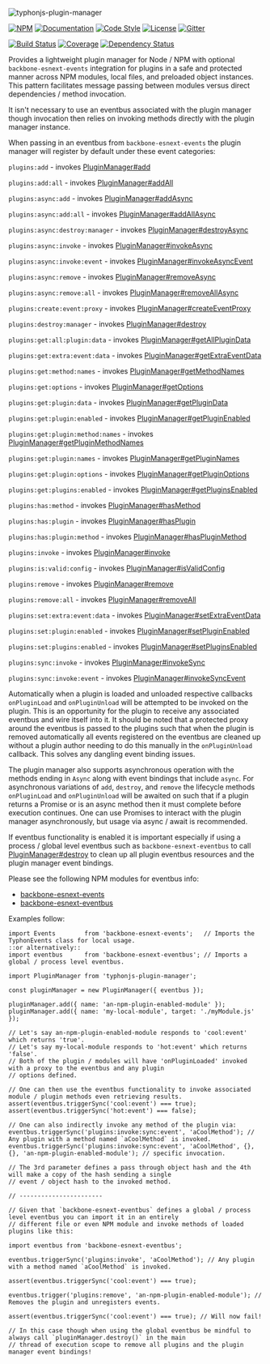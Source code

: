 ![typhonjs-plugin-manager](https://i.imgur.com/rCbwc2o.png)

[![NPM](https://img.shields.io/npm/v/typhonjs-plugin-manager.svg?label=npm)](https://www.npmjs.com/package/typhonjs-plugin-manager)
[![Documentation](http://docs.typhonjs.io/typhonjs-node-plugin/typhonjs-plugin-manager/badge.svg)](http://docs.typhonjs.io/typhonjs-node-plugin/typhonjs-plugin-manager/)
[![Code Style](https://img.shields.io/badge/code%20style-allman-yellowgreen.svg?style=flat)](https://en.wikipedia.org/wiki/Indent_style#Allman_style)
[![License](https://img.shields.io/badge/license-MPLv2-yellowgreen.svg?style=flat)](https://github.com/typhonjs-node-plugin/typhonjs-plugin-manager/blob/master/LICENSE)
[![Gitter](https://img.shields.io/gitter/room/typhonjs/TyphonJS.svg)](https://gitter.im/typhonjs/TyphonJS)

[![Build Status](https://travis-ci.org/typhonjs-node-plugin/typhonjs-plugin-manager.svg?branch=master)](https://travis-ci.org/typhonjs-node-plugin/typhonjs-plugin-manager)
[![Coverage](https://img.shields.io/codecov/c/github/typhonjs-node-plugin/typhonjs-plugin-manager.svg)](https://codecov.io/github/typhonjs-node-plugin/typhonjs-plugin-manager)
[![Dependency Status](https://www.versioneye.com/user/projects/575e79a77757a00041b3ba3f/badge.svg?style=flat)](https://www.versioneye.com/user/projects/575e79a77757a00041b3ba3f)

Provides a lightweight plugin manager for Node / NPM with optional `backbone-esnext-events`
integration for plugins in a safe and protected manner across NPM modules, local files, and preloaded object
instances. This pattern facilitates message passing between modules versus direct dependencies / method invocation.

It isn't necessary to use an eventbus associated with the plugin manager though invocation then relies on invoking
methods directly with the plugin manager instance.

When passing in an eventbus from `backbone-esnext-events` the plugin manager will register by default under these
event categories:

`plugins:add` - invokes [PluginManager#add](https://docs.typhonjs.io/typhonjs-node-plugin/typhonjs-plugin-manager/class/src/PluginManager.js~PluginManager.html#instance-method-add)

`plugins:add:all` - invokes [PluginManager#addAll](https://docs.typhonjs.io/typhonjs-node-plugin/typhonjs-plugin-manager/class/src/PluginManager.js~PluginManager.html#instance-method-addAll)

`plugins:async:add` - invokes [PluginManager#addAsync](https://docs.typhonjs.io/typhonjs-node-plugin/typhonjs-plugin-manager/class/src/PluginManager.js~PluginManager.html#instance-method-addAsync)

`plugins:async:add:all` - invokes [PluginManager#addAllAsync](https://docs.typhonjs.io/typhonjs-node-plugin/typhonjs-plugin-manager/class/src/PluginManager.js~PluginManager.html#instance-method-addAllAsync)

`plugins:async:destroy:manager` - invokes [PluginManager#destroyAsync](https://docs.typhonjs.io/typhonjs-node-plugin/typhonjs-plugin-manager/class/src/PluginManager.js~PluginManager.html#instance-method-destroyAsync)

`plugins:async:invoke` - invokes [PluginManager#invokeAsync](https://docs.typhonjs.io/typhonjs-node-plugin/typhonjs-plugin-manager/class/src/PluginManager.js~PluginManager.html#instance-method-invokeAsync)

`plugins:async:invoke:event` - invokes [PluginManager#invokeAsyncEvent](https://docs.typhonjs.io/typhonjs-node-plugin/typhonjs-plugin-manager/class/src/PluginManager.js~PluginManager.html#instance-method-invokeAsyncEvent)

`plugins:async:remove` - invokes [PluginManager#removeAsync](https://docs.typhonjs.io/typhonjs-node-plugin/typhonjs-plugin-manager/class/src/PluginManager.js~PluginManager.html#instance-method-removeAsync)

`plugins:async:remove:all` - invokes [PluginManager#removeAllAsync](https://docs.typhonjs.io/typhonjs-node-plugin/typhonjs-plugin-manager/class/src/PluginManager.js~PluginManager.html#instance-method-removeAllAsync)

`plugins:create:event:proxy` - invokes [PluginManager#createEventProxy](https://docs.typhonjs.io/typhonjs-node-plugin/typhonjs-plugin-manager/class/src/PluginManager.js~PluginManager.html#instance-method-createEventProxy)

`plugins:destroy:manager` - invokes [PluginManager#destroy](https://docs.typhonjs.io/typhonjs-node-plugin/typhonjs-plugin-manager/class/src/PluginManager.js~PluginManager.html#instance-method-destroy)

`plugins:get:all:plugin:data` - invokes [PluginManager#getAllPluginData](https://docs.typhonjs.io/typhonjs-node-plugin/typhonjs-plugin-manager/class/src/PluginManager.js~PluginManager.html#instance-method-getAllPluginData)

`plugins:get:extra:event:data` - invokes [PluginManager#getExtraEventData](https://docs.typhonjs.io/typhonjs-node-plugin/typhonjs-plugin-manager/class/src/PluginManager.js~PluginManager.html#instance-method-getExtraEventData)

`plugins:get:method:names` - invokes [PluginManager#getMethodNames](https://docs.typhonjs.io/typhonjs-node-plugin/typhonjs-plugin-manager/class/src/PluginManager.js~PluginManager.html#instance-method-getMethodNames)

`plugins:get:options` - invokes [PluginManager#getOptions](https://docs.typhonjs.io/typhonjs-node-plugin/typhonjs-plugin-manager/class/src/PluginManager.js~PluginManager.html#instance-method-getOptions)

`plugins:get:plugin:data` - invokes [PluginManager#getPluginData](https://docs.typhonjs.io/typhonjs-node-plugin/typhonjs-plugin-manager/class/src/PluginManager.js~PluginManager.html#instance-method-getPluginData)

`plugins:get:plugin:enabled` - invokes [PluginManager#getPluginEnabled](https://docs.typhonjs.io/typhonjs-node-plugin/typhonjs-plugin-manager/class/src/PluginManager.js~PluginManager.html#instance-method-getPluginEnabled)

`plugins:get:plugin:method:names` - invokes [PluginManager#getPluginMethodNames](https://docs.typhonjs.io/typhonjs-node-plugin/typhonjs-plugin-manager/class/src/PluginManager.js~PluginManager.html#instance-method-getPluginMethodNames)

`plugins:get:plugin:names` - invokes [PluginManager#getPluginNames](https://docs.typhonjs.io/typhonjs-node-plugin/typhonjs-plugin-manager/class/src/PluginManager.js~PluginManager.html#instance-method-getPluginNames)

`plugins:get:plugin:options` - invokes [PluginManager#getPluginOptions](https://docs.typhonjs.io/typhonjs-node-plugin/typhonjs-plugin-manager/class/src/PluginManager.js~PluginManager.html#instance-method-getPluginOptions)

`plugins:get:plugins:enabled` - invokes [PluginManager#getPluginsEnabled](https://docs.typhonjs.io/typhonjs-node-plugin/typhonjs-plugin-manager/class/src/PluginManager.js~PluginManager.html#instance-method-getPluginsEnabled)

`plugins:has:method` - invokes [PluginManager#hasMethod](https://docs.typhonjs.io/typhonjs-node-plugin/typhonjs-plugin-manager/class/src/PluginManager.js~PluginManager.html#instance-method-hasMethod)

`plugins:has:plugin` - invokes [PluginManager#hasPlugin](https://docs.typhonjs.io/typhonjs-node-plugin/typhonjs-plugin-manager/class/src/PluginManager.js~PluginManager.html#instance-method-hasPlugin)

`plugins:has:plugin:method` - invokes [PluginManager#hasPluginMethod](https://docs.typhonjs.io/typhonjs-node-plugin/typhonjs-plugin-manager/class/src/PluginManager.js~PluginManager.html#instance-method-hasPluginMethod)

`plugins:invoke` - invokes [PluginManager#invoke](https://docs.typhonjs.io/typhonjs-node-plugin/typhonjs-plugin-manager/class/src/PluginManager.js~PluginManager.html#instance-method-invoke)

`plugins:is:valid:config` - invokes [PluginManager#isValidConfig](https://docs.typhonjs.io/typhonjs-node-plugin/typhonjs-plugin-manager/class/src/PluginManager.js~PluginManager.html#instance-method-isValidConfig)

`plugins:remove` - invokes [PluginManager#remove](https://docs.typhonjs.io/typhonjs-node-plugin/typhonjs-plugin-manager/class/src/PluginManager.js~PluginManager.html#instance-method-remove)

`plugins:remove:all` - invokes [PluginManager#removeAll](https://docs.typhonjs.io/typhonjs-node-plugin/typhonjs-plugin-manager/class/src/PluginManager.js~PluginManager.html#instance-method-removeAll)

`plugins:set:extra:event:data` - invokes [PluginManager#setExtraEventData](https://docs.typhonjs.io/typhonjs-node-plugin/typhonjs-plugin-manager/class/src/PluginManager.js~PluginManager.html#instance-method-setExtraEventData)

`plugins:set:plugin:enabled` - invokes [PluginManager#setPluginEnabled](https://docs.typhonjs.io/typhonjs-node-plugin/typhonjs-plugin-manager/class/src/PluginManager.js~PluginManager.html#instance-method-setPluginEnabled)

`plugins:set:plugins:enabled` - invokes [PluginManager#setPluginsEnabled](https://docs.typhonjs.io/typhonjs-node-plugin/typhonjs-plugin-manager/class/src/PluginManager.js~PluginManager.html#instance-method-setPluginsEnabled)

`plugins:sync:invoke` - invokes [PluginManager#invokeSync](https://docs.typhonjs.io/typhonjs-node-plugin/typhonjs-plugin-manager/class/src/PluginManager.js~PluginManager.html#instance-method-invokeSync)

`plugins:sync:invoke:event` - invokes [PluginManager#invokeSyncEvent](https://docs.typhonjs.io/typhonjs-node-plugin/typhonjs-plugin-manager/class/src/PluginManager.js~PluginManager.html#instance-method-invokeSyncEvent)

Automatically when a plugin is loaded and unloaded respective callbacks `onPluginLoad` and `onPluginUnload` will
be attempted to be invoked on the plugin. This is an opportunity for the plugin to receive any associated eventbus
and wire itself into it. It should be noted that a protected proxy around the eventbus is passed to the plugins
such that when the plugin is removed automatically all events registered on the eventbus are cleaned up without
a plugin author needing to do this manually in the `onPluginUnload` callback. This solves any dangling event binding
issues.

The plugin manager also supports asynchronous operation with the methods ending in `Async` along with event bindings
that include `async`. For asynchronous variations of `add`, `destroy`, and `remove` the lifecycle methods
`onPluginLoad` and `onPluginUnload` will be awaited on such that if a plugin returns a Promise or is an async method
then it must complete before execution continues. One can use Promises to interact with the plugin manager
asynchronously, but usage via async / await is recommended.

If eventbus functionality is enabled it is important especially if using a process / global level eventbus such as
`backbone-esnext-eventbus` to call [PluginManager#destroy](https://docs.typhonjs.io/typhonjs-node-plugin/typhonjs-plugin-manager/class/src/PluginManager.js~PluginManager.html#instance-method-destroy) to clean up all plugin eventbus resources and
the plugin manager event bindings.

Please see the following NPM modules for eventbus info:
- [backbone-esnext-events](https://www.npmjs.com/package/backbone-esnext-events)
- [backbone-esnext-eventbus](https://www.npmjs.com/package/backbone-esnext-eventbus)

Examples follow:
```
import Events        from 'backbone-esnext-events';   // Imports the TyphonEvents class for local usage.
::or alternatively::
import eventbus      from 'backbone-esnext-eventbus'; // Imports a global / process level eventbus.

import PluginManager from 'typhonjs-plugin-manager';

const pluginManager = new PluginManager({ eventbus });

pluginManager.add({ name: 'an-npm-plugin-enabled-module' });
pluginManager.add({ name: 'my-local-module', target: './myModule.js' });

// Let's say an-npm-plugin-enabled-module responds to 'cool:event' which returns 'true'.
// Let's say my-local-module responds to 'hot:event' which returns 'false'.
// Both of the plugin / modules will have 'onPluginLoaded' invoked with a proxy to the eventbus and any plugin
// options defined.

// One can then use the eventbus functionality to invoke associated module / plugin methods even retrieving results.
assert(eventbus.triggerSync('cool:event') === true);
assert(eventbus.triggerSync('hot:event') === false);

// One can also indirectly invoke any method of the plugin via:
eventbus.triggerSync('plugins:invoke:sync:event', 'aCoolMethod'); // Any plugin with a method named `aCoolMethod` is invoked.
eventbus.triggerSync('plugins:invoke:sync:event', 'aCoolMethod', {}, {}, 'an-npm-plugin-enabled-module'); // specific invocation.

// The 3rd parameter defines a pass through object hash and the 4th will make a copy of the hash sending a single
// event / object hash to the invoked method.

// -----------------------

// Given that `backbone-esnext-eventbus` defines a global / process level eventbus you can import it in an entirely
// different file or even NPM module and invoke methods of loaded plugins like this:

import eventbus from 'backbone-esnext-eventbus';

eventbus.triggerSync('plugins:invoke', 'aCoolMethod'); // Any plugin with a method named `aCoolMethod` is invoked.

assert(eventbus.triggerSync('cool:event') === true);

eventbus.trigger('plugins:remove', 'an-npm-plugin-enabled-module'); // Removes the plugin and unregisters events.

assert(eventbus.triggerSync('cool:event') === true); // Will now fail!

// In this case though when using the global eventbus be mindful to always call `pluginManager.destroy()` in the main
// thread of execution scope to remove all plugins and the plugin manager event bindings!
```
